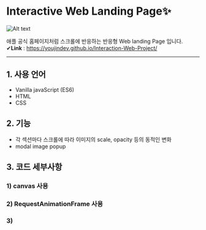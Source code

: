 # Interactive Web Landing Page✨        

![Alt text](/interactive-web-gif.gif)

애플 공식 홈페이지처럼 스크롤에 반응하는 반응형 Web landing Page 입니다.     
 ✔**Link** : https://youjindev.github.io/Interaction-Web-Project/

* * *

## 1. 사용 언어
- Vanilla javaScript (ES6)
- HTML
- CSS
 
## 2. 기능
- 각 섹션마다 스크롤에 따라 이미지의 scale, opacity 등의 동적인 변화
- modal image popup

## 3. 코드 세부사항
### 1) canvas 사용
### 2) RequestAnimationFrame 사용
### 3) 


